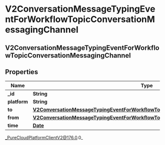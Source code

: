 # V2ConversationMessageTypingEventForWorkflowTopicConversationMessagingChannel

## V2ConversationMessageTypingEventForWorkflowTopicConversationMessagingChannel

## Properties

|Name | Type | Description | Notes|
|------------ | ------------- | ------------- | -------------|
| **_id** | **String** |  | [optional] |
| **platform** | **String** |  | [optional] |
| **to** | [**V2ConversationMessageTypingEventForWorkflowTopicConversationMessagingToRecipient**](V2ConversationMessageTypingEventForWorkflowTopicConversationMessagingToRecipient) |  | [optional] |
| **from** | [**V2ConversationMessageTypingEventForWorkflowTopicConversationMessagingFromRecipient**](V2ConversationMessageTypingEventForWorkflowTopicConversationMessagingFromRecipient) |  | [optional] |
| **time** | [**Date**](Date) |  | [optional] |



_PureCloudPlatformClientV2@176.0.0_

